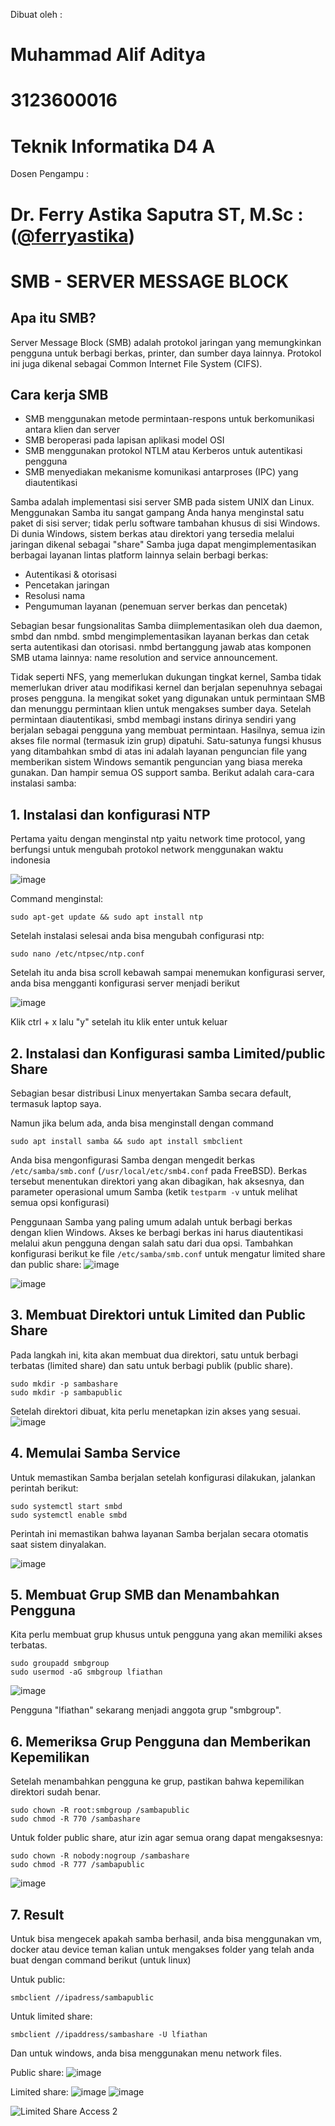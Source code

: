 Dibuat oleh :

# Muhammad Alif Aditya

# 3123600016

# Teknik Informatika D4 A

Dosen Pengampu :

# Dr. Ferry Astika Saputra ST, M.Sc : ([@ferryastika](https://github.com/ferryastika))

# SMB - SERVER MESSAGE BLOCK

## Apa itu SMB?

Server Message Block (SMB) adalah protokol jaringan yang memungkinkan pengguna untuk berbagi berkas, printer, dan sumber daya lainnya. Protokol ini juga dikenal sebagai Common Internet File System (CIFS).

## Cara kerja SMB

- SMB menggunakan metode permintaan-respons untuk berkomunikasi antara klien dan server
- SMB beroperasi pada lapisan aplikasi model OSI
- SMB menggunakan protokol NTLM atau Kerberos untuk autentikasi pengguna
- SMB menyediakan mekanisme komunikasi antarproses (IPC) yang diautentikasi

Samba adalah implementasi sisi server SMB pada sistem UNIX dan Linux. Menggunakan Samba itu sangat gampang Anda hanya menginstal satu paket di sisi server; tidak perlu software tambahan khusus di sisi Windows. Di dunia Windows, sistem berkas atau direktori yang tersedia melalui jaringan dikenal sebagai "share" Samba juga dapat mengimplementasikan berbagai layanan lintas platform lainnya selain berbagi berkas:

- Autentikasi & otorisasi
- Pencetakan jaringan
- Resolusi nama
- Pengumuman layanan (penemuan server berkas dan pencetak)

Sebagian besar fungsionalitas Samba diimplementasikan oleh dua daemon, smbd dan nmbd. smbd mengimplementasikan layanan berkas dan cetak serta autentikasi dan otorisasi. nmbd bertanggung jawab atas komponen SMB utama lainnya: name resolution and service announcement.

Tidak seperti NFS, yang memerlukan dukungan tingkat kernel, Samba tidak memerlukan driver atau modifikasi kernel dan berjalan sepenuhnya sebagai proses pengguna. Ia mengikat soket yang digunakan untuk permintaan SMB dan menunggu permintaan klien untuk mengakses sumber daya. Setelah permintaan diautentikasi, smbd membagi instans dirinya sendiri yang berjalan sebagai pengguna yang membuat permintaan. Hasilnya, semua izin akses file normal (termasuk izin grup) dipatuhi. Satu-satunya fungsi khusus yang ditambahkan smbd di atas ini adalah layanan penguncian file yang memberikan sistem Windows semantik penguncian yang biasa mereka gunakan. Dan hampir semua OS support samba. Berikut adalah cara-cara instalasi samba:

## 1. **Instalasi dan konfigurasi NTP**

Pertama yaitu dengan menginstal ntp yaitu network time protocol, yang berfungsi untuk mengubah protokol network menggunakan waktu indonesia

![image](https://github.com/user-attachments/assets/f664e231-b08b-42db-98c3-459d896e6f1f)


Command menginstal:
```
sudo apt-get update && sudo apt install ntp
```

Setelah instalasi selesai anda bisa mengubah configurasi ntp:
```
sudo nano /etc/ntpsec/ntp.conf
```

Setelah itu anda bisa scroll kebawah sampai menemukan konfigurasi server, anda bisa mengganti konfigurasi server menjadi berikut

![image](https://github.com/user-attachments/assets/3c5c57c1-e320-4001-86ed-f543f711c351)

Klik ctrl + x lalu "y" setelah itu klik enter untuk keluar

## 2. **Instalasi dan Konfigurasi samba Limited/public Share**

Sebagian besar distribusi Linux menyertakan Samba secara default, termasuk laptop saya.

Namun jika belum ada, anda bisa menginstall dengan command
```
sudo apt install samba && sudo apt install smbclient
```

Anda bisa mengonfigurasi Samba dengan mengedit berkas `/etc/samba/smb.conf` (`/usr/local/etc/smb4.conf` pada FreeBSD). Berkas tersebut menentukan direktori yang akan dibagikan, hak aksesnya, dan parameter operasional umum Samba (ketik `testparm -v` untuk melihat semua opsi konfigurasi)

Penggunaan Samba yang paling umum adalah untuk berbagi berkas dengan klien Windows. Akses ke berbagi berkas ini harus diautentikasi melalui akun pengguna dengan salah satu dari dua opsi. Tambahkan konfigurasi berikut ke file `/etc/samba/smb.conf` untuk mengatur limited share dan public share:
![image](https://github.com/user-attachments/assets/67bbf8d7-dd8f-4a45-86df-dd87de1dbe34)

![image](https://github.com/user-attachments/assets/c5f736a6-e623-4024-8965-da653591e55a)


## 3. **Membuat Direktori untuk Limited dan Public Share**

Pada langkah ini, kita akan membuat dua direktori, satu untuk berbagi terbatas (limited share) dan satu untuk berbagi publik (public share).

```
sudo mkdir -p sambashare
sudo mkdir -p sambapublic
```

Setelah direktori dibuat, kita perlu menetapkan izin akses yang sesuai.
![image](https://github.com/user-attachments/assets/efede50c-5d9c-44da-a19b-51247854e22f)


## 4. **Memulai Samba Service**

Untuk memastikan Samba berjalan setelah konfigurasi dilakukan, jalankan perintah berikut:

```
sudo systemctl start smbd
sudo systemctl enable smbd
```

Perintah ini memastikan bahwa layanan Samba berjalan secara otomatis saat sistem dinyalakan.

![image](https://github.com/user-attachments/assets/87db638b-1822-41fc-a555-8695d65bd3b1)


## 5. **Membuat Grup SMB dan Menambahkan Pengguna**

Kita perlu membuat grup khusus untuk pengguna yang akan memiliki akses terbatas.

```
sudo groupadd smbgroup
sudo usermod -aG smbgroup lfiathan
```
![image](https://github.com/user-attachments/assets/f73e9460-057b-4a43-a7b8-18d99c640844)


Pengguna "lfiathan" sekarang menjadi anggota grup "smbgroup".

## 6. **Memeriksa Grup Pengguna dan Memberikan Kepemilikan**

Setelah menambahkan pengguna ke grup, pastikan bahwa kepemilikan direktori sudah benar.

```
sudo chown -R root:smbgroup /sambapublic
sudo chmod -R 770 /sambashare
```

Untuk folder public share, atur izin agar semua orang dapat mengaksesnya:

```
sudo chown -R nobody:nogroup /sambashare
sudo chmod -R 777 /sambapublic
```
![image](https://github.com/user-attachments/assets/77aa1afb-eee4-4391-aaa9-87b9174c3570)


## 7. **Result**

Untuk bisa mengecek apakah samba berhasil, anda bisa menggunakan vm, docker atau device teman kalian untuk mengakses folder yang telah anda buat dengan command berikut (untuk linux)

Untuk public:
```
smbclient //ipadress/sambapublic
```

Untuk limited share:
```
smbclient //ipaddress/sambashare -U lfiathan
```

Dan untuk windows, anda bisa menggunakan menu network files.

Public share:
![image](https://github.com/user-attachments/assets/d17f7a9a-b112-4d7f-bd26-4ce971649ebe)


Limited share:
![image](https://github.com/user-attachments/assets/83ae7d27-768b-45e7-854e-6e8f46e12aa6)
![image](https://github.com/user-attachments/assets/e6305052-4ae3-47ff-af26-600730f1d0b2)



![Limited Share Access 2](media/image10.png)

